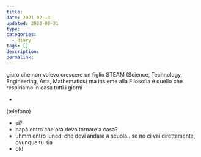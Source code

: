 ```yaml
---
title: 
date: 2021-02-13
updated: 2023-08-31
type: 
categories:
  - diary
tags: []
description: 
permalink: 
---
```


giuro che non volevo crescere un figlio STEAM (Science, Technology, Engineering, Arts, Mathematics) ma insieme alla Filosofia è quello che respiriamo in casa tutti i giorni

-

(telefono)
- si?
- papà entro che ora devo tornare a casa?
- uhmm entro lunedì che devi andare a scuola.. se no ci vai direttamente, ovunque tu sia
- ok!


